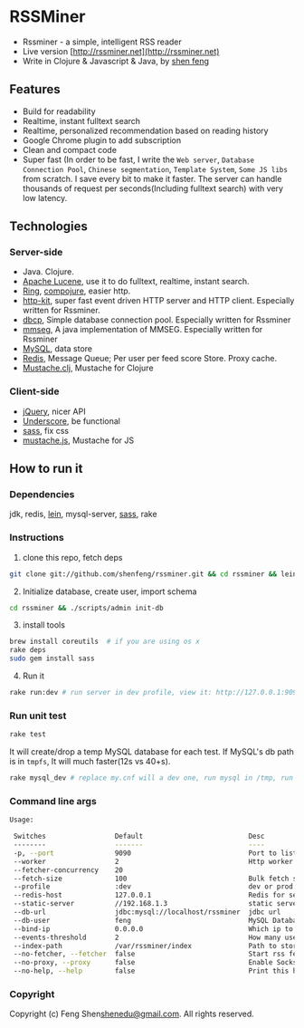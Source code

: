 # RSSMiner

* Rssminer - a simple, intelligent RSS reader
* Live version [http://rssminer.net](http://rssminer.net)
* Write in Clojure & Javascript & Java, by [shen feng](http://shenfeng.me)

## Features

* Build for readability
* Realtime, instant fulltext search
* Realtime, personalized recommendation based on reading history
* Google Chrome plugin to add subscription
* Clean and compact code
* Super fast (In order to be fast, I write the `Web server`, `Database Connection Pool`,
  `Chinese segmentation`, `Template System`, `Some JS libs` from
  scratch.  I save every bit to make it faster.  The server can handle
  thousands of request per seconds(Including fulltext search) with
  very low latency.

## Technologies

### Server-side

* Java. Clojure.
* [Apache Lucene](http://lucene.apache.org/), use it to do fulltext,
  realtime, instant search.
* [Ring](https://github.com/mmcgrana/ring),
  [compojure](https://github.com/weavejester/compojure),
  easier http.
* [http-kit](https://github.com/shenfeng/http-kit), super fast event driven HTTP
  server and HTTP client. Especially written for Rssminer.
* [dbcp](https://github.com/shenfeng/dbcp), Simple database connection
  pool. Especially written for Rssminer
* [mmseg](https://github.com/shenfeng/mmseg), A java implementation of
  MMSEG. Especially written for Rssminer
* [MySQL](http://www.mysql.com/), data store
* [Redis](http://redis.io/), Message Queue; Per user per feed score
  Store. Proxy cache.
* [Mustache.clj](https://github.com/shenfeng/mustache.clj), Mustache
  for Clojure

### Client-side
* [jQuery](http://jquery.com/), nicer API
* [Underscore](http://documentcloud.github.com/underscore/), be functional
* [sass](http://sass-lang.com/), fix css
* [mustache.js](https://github.com/janl/mustache.js), Mustache for JS

## How to run it

### Dependencies

jdk, redis, [lein](https://github.com/technomancy/leiningen),
mysql-server, [sass](http://sass-lang.com/), rake

### Instructions

1. clone this repo, fetch deps

```sh
git clone git://github.com/shenfeng/rssminer.git && cd rssminer && lein deps
```

2. Initialize database, create user, import schema

```sh
cd rssminer && ./scripts/admin init-db
```
3. install tools

```sh
brew install coreutils  # if you are using os x
rake deps
sudo gem install sass
```

4. Run it

```sh
rake run:dev # run server in dev profile, view it: http://127.0.0.1:9090
```

### Run unit test

```sh
rake test
```

It will create/drop a temp MySQL database for each test. If MySQL's db
path is in `tmpfs`, It will much faster(12s vs 40+s).

```sh
rake mysql_dev # replace my.cnf will a dev one, run mysql in /tmp, run it after understand it.
```

### Command line args

```sh
Usage:

 Switches                 Default                          Desc
 --------                 -------                          ----
 -p, --port               9090                             Port to listen
 --worker                 2                                Http worker thread count
 --fetcher-concurrency    20
 --fetch-size             100                              Bulk fetch size
 --profile                :dev                             dev or prod
 --redis-host             127.0.0.1                        Redis for session store
 --static-server          //192.168.1.3                    static server
 --db-url                 jdbc:mysql://localhost/rssminer  jdbc url
 --db-user                feng                             MySQL Database user name
 --bind-ip                0.0.0.0                          Which ip to bind
 --events-threshold       2                                How many user feed events buffered before recompute again
 --index-path             /var/rssminer/index              Path to store lucene index
 --no-fetcher, --fetcher  false                            Start rss fetcher
 --no-proxy, --proxy      false                            Enable Socks proxy
 --no-help, --help        false                            Print this help

```

### Copyright

Copyright (c) Feng Shen<shenedu@gmail.com>. All rights reserved.
